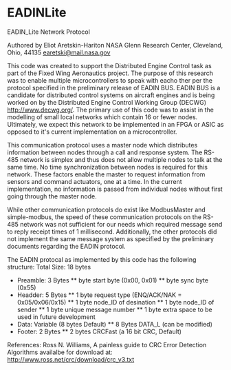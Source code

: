 # EADINLite
EADIN_Lite Network Protocol

Authored by Eliot Aretskin-Hariton
NASA Glenn Research Center, Cleveland, Ohio, 44135
earetski@mail.nasa.gov

This code was created to support the Distributed Engine Control task
as part of the Fixed Wing Aeronautics project. The purpose of this research 
was to enable multiple microcontrollers to speak with eacho ther per the
protocol specified in the preliminary release of EADIN BUS. EADIN BUS is a 
candidate for distributed control systems on aircraft engines and is being
worked on by the Distributed Engine Control Working Group (DECWG) 
http://www.decwg.org/. The primary use of this code was to assist in the 
modelling of small local networks which contain 16 or fewer nodes. 
Ultimately, we expect this network to be implemented in an FPGA or ASIC 
as opposed to it's current implementation on a microcontroller. 

This communication protocol uses a master node which distributes 
information between nodes through a call and response system. The RS-485 
network is simplex and thus does not allow multiple nodes to talk at 
the same time. No time synchronization between nodes is required for 
this network. These factors enable the master to request information 
from sensors and command actuators, one at a time. In the current 
implementation, no information is passed from individual nodes without 
first going through the master node. 

While other communication protocols do exist like ModbusMaster and simple-modbus,
the speed of these communication protocols on the RS-485 network was not 
sufficient for our needs which required message send to reply receipt times
of 1 millisecond. Additionally, the other protocols did not implement the 
same message system as specified by the preliminary documents regarding
the EADIN protocol.

The EADIN protocal as implemented by this code has the following structure:
Total Size: 18 bytes
* Preamble: 3 Bytes
** byte start byte (0x00, 0x01)
** byte sync  byte (0x55)
* Headder: 5 Bytes 
** 1 byte request type (ENQ/ACK/NAK = 0x05/0x06/0x15)
** 1 byte node_ID of desination
** 1 byte node_ID of sender
** 1 byte unique message number
** 1 byte extra space to be used in future development
* Data: Variable (8 bytes Default)
** 8 Bytes DATA_L (can be modified)
* Footer: 2 Bytes 
** 2 bytes CRCFast (a 16 bit CRC, Default)

References:
	Ross N. Williams, A painless guide to CRC Error Detection Algorithms
	availalbe for download at: http://www.ross.net/crc/download/crc_v3.txt